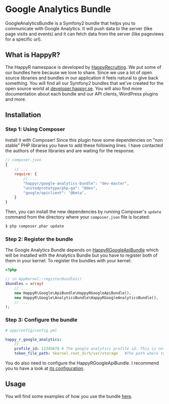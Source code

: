 Google Analytics Bundle
=======================

GoogleAnalyticsBundle is a Symfony2 bundle that helps you to communicate with Google Analytics. It will
push data to the server (like page visits and events) and it can fetch data from the server (like pageviews for a
specific url).


What is HappyR?
---------------
The HappyR namespace is developed by [HappyRecruiting][1]. We put some of our bundles here because we love to share.
Since we use a lot of open source libraries and bundles in our application it feels natural to give back something.
You will find all our Symfony2 bundles that we've created for the open source world at [developer.happyr.se][2]. You
will also find more documentation about each bundle and our API clients, WordPress plugins and more.



Installation
------------

### Step 1: Using Composer

Install it with Composer! Since this plugin have some dependencies on "non stable" PHP libraries you have to add these
following lines. I have contacted the authors of these libraries and are waiting for the response.

```js
// composer.json
{
    // ...
    require: {
        // ...
        "happyr/google-analytics-bundle": "dev-master",
        "unitedprototype/php-ga": "@dev",
        "google/apiclient": "@beta",
    }
}
```

Then, you can install the new dependencies by running Composer's ``update``
command from the directory where your ``composer.json`` file is located:

```bash
$ php composer.phar update
```

### Step 2: Register the bundle

The Google Analytics Bundle depends on [HappyRGoogleApiBundle][3] which will be installed with the Analytics Bundle but
you have to register both of them in your kernel. To register the bundles with your kernel:

```php
<?php

// in AppKernel::registerBundles()
$bundles = array(
    // ...
    new HappyR\Google\ApiBundle\HappyRGoogleApiBundle(),
    new HappyR\Google\AnalyticsBundle\HappyRGoogleAnalyticsBundle(),
    // ...
);
```

### Step 3: Configure the bundle

``` yaml
# app/config/config.yml

happy_r_google_analytics:
    // ...
    profile_id: 12345678 # The google analytics profile id. This is not the same as the tracking code.
    token_file_path: %kernel.root_dir%/var/storage   #The path where to save a temporary token
```

You do also need to configure the HappyRGoogleApiBundle. I recommend you to have a look at [its configuration][3].

## Usage

You will find some examples of how you use the bundle [here][4].


[1]: http://happyrecruiting.se
[2]: http://developer.happyr.se
[3]: http://developer.happyr.se/symfony2-bundles/google-api-bundle
[4]: http://developer.happyr.se/symfony2-bundles/google-analytics-bundle/usage-examples

